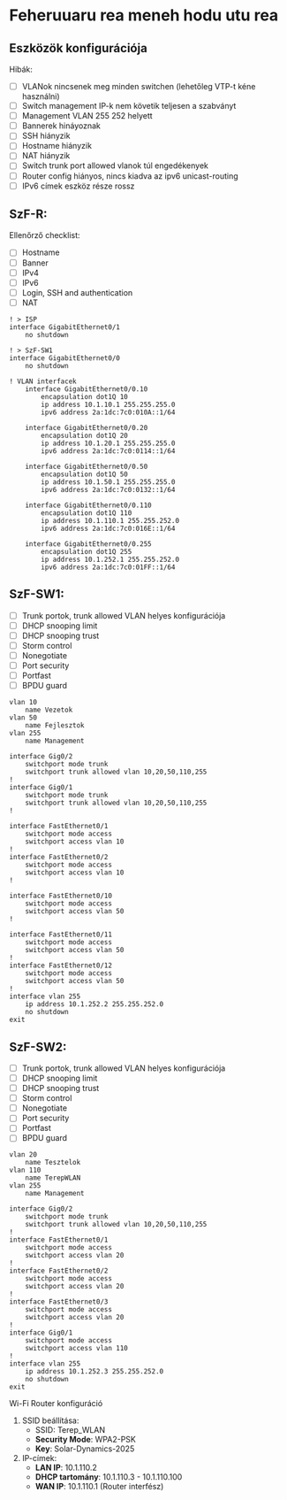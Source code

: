 # Feheruuaru rea meneh hodu utu rea

## Eszközök konfigurációja

Hibák:
- [ ] VLANok nincsenek meg minden switchen (lehetőleg VTP-t kéne használni)
- [ ] Switch management IP-k nem követik teljesen a szabványt
- [ ] Management VLAN 255 252 helyett
- [ ] Bannerek hináyoznak
- [ ] SSH hiányzik
- [ ] Hostname hiányzik
- [ ] NAT hiányzik
- [ ] Switch trunk port allowed vlanok túl engedékenyek
- [ ]  Router config hiányos, nincs kiadva az ipv6 unicast-routing
- [ ] IPv6 címek eszköz része rossz

SzF-R:
---
Ellenőrző checklist:
-  [ ] Hostname
-  [ ] Banner
-  [ ] IPv4
-  [ ] IPv6
-  [ ] Login, SSH and authentication
-  [ ] NAT

```
! > ISP
interface GigabitEthernet0/1
	no shutdown

! > SzF-SW1
interface GigabitEthernet0/0
	no shutdown

! VLAN interfacek
	interface GigabitEthernet0/0.10
		encapsulation dot1Q 10
		ip address 10.1.10.1 255.255.255.0
		ipv6 address 2a:1dc:7c0:010A::1/64
	 
	interface GigabitEthernet0/0.20
		encapsulation dot1Q 20
		ip address 10.1.20.1 255.255.255.0
		ipv6 address 2a:1dc:7c0:0114::1/64
	 
	interface GigabitEthernet0/0.50
		encapsulation dot1Q 50
		ip address 10.1.50.1 255.255.255.0
		ipv6 address 2a:1dc:7c0:0132::1/64
	 
	interface GigabitEthernet0/0.110
		encapsulation dot1Q 110
		ip address 10.1.110.1 255.255.252.0
		ipv6 address 2a:1dc:7c0:016E::1/64
	 
	interface GigabitEthernet0/0.255
		encapsulation dot1Q 255
		ip address 10.1.252.1 255.255.252.0
		ipv6 address 2a:1dc:7c0:01FF::1/64
```
 
SzF-SW1:
---
- [ ] Trunk portok, trunk allowed VLAN helyes konfigurációja
- [ ] DHCP snooping limit
- [ ] DHCP snooping trust
- [ ] Storm control
- [ ] Nonegotiate
- [ ] Port security
- [ ] Portfast
- [ ] BPDU guard
```
vlan 10
	name Vezetok
vlan 50
	name Fejlesztok
vlan 255
	name Management
 
interface Gig0/2
	switchport mode trunk
	switchport trunk allowed vlan 10,20,50,110,255
!
interface Gig0/1
	switchport mode trunk
	switchport trunk allowed vlan 10,20,50,110,255
!
 
interface FastEthernet0/1
	switchport mode access
	switchport access vlan 10
!
interface FastEthernet0/2
	switchport mode access
	switchport access vlan 10
!
 
interface FastEthernet0/10
	switchport mode access
	switchport access vlan 50
!
 
interface FastEthernet0/11
	switchport mode access
	switchport access vlan 50
!
interface FastEthernet0/12
	switchport mode access
	switchport access vlan 50
!
interface vlan 255
	ip address 10.1.252.2 255.255.252.0
	no shutdown
exit
```


SzF-SW2:
---
- [ ] Trunk portok, trunk allowed VLAN helyes konfigurációja
- [ ] DHCP snooping limit
- [ ] DHCP snooping trust
- [ ] Storm control
- [ ] Nonegotiate
- [ ] Port security
- [ ] Portfast
- [ ] BPDU guard
```
vlan 20
	name Tesztelok
vlan 110
	name TerepWLAN
vlan 255
	name Management
 
interface Gig0/2
	switchport mode trunk
	switchport trunk allowed vlan 10,20,50,110,255
!
interface FastEthernet0/1
	switchport mode access
	switchport access vlan 20
!
interface FastEthernet0/2
	switchport mode access
	switchport access vlan 20
!
interface FastEthernet0/3
	switchport mode access
	switchport access vlan 20
!
interface Gig0/1
	switchport mode access
	switchport access vlan 110
!
interface vlan 255
	ip address 10.1.252.3 255.255.252.0
	no shutdown
exit
```
 
Wi-Fi Router konfiguráció
1. SSID beállítása:
   - SSID: Terep_WLAN
   - **Security Mode**: WPA2-PSK
   - **Key**: Solar-Dynamics-2025
2. IP-címek:
   - **LAN IP**: 10.1.110.2
   - **DHCP tartomány**: 10.1.110.3 - 10.1.110.100
   - **WAN IP**: 10.1.110.1 (Router interfész)